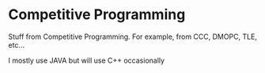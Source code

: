 # Competitive Programming

Stuff from Competitive Programming. For example, from CCC, DMOPC, TLE, etc...

I mostly use JAVA but will use C++ occasionally
